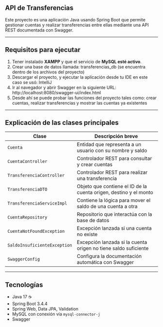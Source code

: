 ## API de Transferencias

Este proyecto es una aplicación Java usando Spring Boot que permite gestionar cuentas y realizar transferencias entre ellas mediante una API REST documentada con Swagger.

---

## Requisitos para ejecutar

1. Tener instalado **XAMPP** y que el servicio de **MySQL esté activo**.
2. Crear una base de datos llamada: transferencias_db (se encuentra dentro de los archivos del proyecto)
3. Descargar el proyecto, y ejecutar la aplicación desde tu IDE en este caso se usó: IntelliJ
4. Ir al navegador y abrir Swagger en la siguiente URL: http://localhost:8080/swagger-ui/index.html
5. Desde ahí se puede probar las funciones del proyecto tales como: crear cuentas, realizar transferencias y mostrar las cuentas ya existentes

---

## Explicación de las clases principales

| Clase                          | Descripción breve                                                                            |
|--------------------------------|----------------------------------------------------------------------------------------------|
| `Cuenta`                       | Entidad que representa a un usuario con su nombre y saldo                                    |
| `CuentaController`             | Controlador REST para consultar y crear cuentas                                              |
| `TransferenciaController`      | Controlador REST para realizar una transferencia                                             |
| `TransferenciaDTO`             | Objeto que contiene el ID de la cuenta origen, destino y el monto                            |
| `TransferenciaServiceImpl`     | Contiene la lógica para mover el saldo de una cuenta a otra                                  |
| `CuentaRepository`             | Repositorio que interactúa con la base de datos                                              |
| `CuentaNotFoundException`      | Excepción lanzada si una cuenta no existe                                                    |
| `SaldoInsuficienteException`   | Excepción lanzada si la cuenta origen no tiene saldo suficiente                              |
| `SwaggerConfig`                | Configura la documentación automática con Swagger                                            |

---

## Tecnologías

- Java 17 ☕
- Spring Boot 3.4.4
- Spring Web, Data JPA, Validation 
- MySQL con conexión vía `mysql-connector-j`
- Swagger






